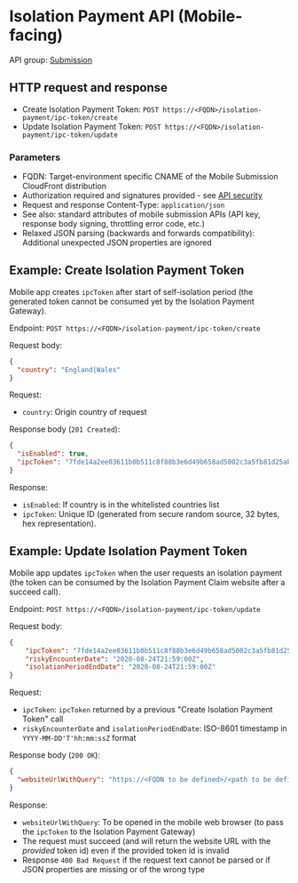 # Isolation Payment API (Mobile-facing)

API group: [Submission](../../../guidebook.md#system-apis-and-interfaces)

## HTTP request and response

- Create Isolation Payment Token: ```POST https://<FQDN>/isolation-payment/ipc-token/create```
- Update Isolation Payment Token: ```POST https://<FQDN>/isolation-payment/ipc-token/update```

### Parameters

- FQDN: Target-environment specific CNAME of the Mobile Submission CloudFront distribution
- Authorization required and signatures provided - see [API security](../../security.md)
- Request and response Content-Type: ```application/json```
- See also: standard attributes of mobile submission APIs (API key, response body signing, throttling error code, etc.)
- Relaxed JSON parsing (backwards and forwards compatibility): Additional unexpected JSON properties are ignored

## Example: Create Isolation Payment Token

Mobile app creates ```ipcToken``` after start of self-isolation period (the generated token cannot be consumed yet by the Isolation Payment Gateway).

Endpoint: ```POST https://<FQDN>/isolation-payment/ipc-token/create```

Request body:
```json
{
  "country": "England|Wales"
}
```
Request:
- ```country```: Origin country of request

Response body (```201 Created```):
```json
{
  "isEnabled": true,
  "ipcToken": "7fde14a2ee03611b0b511c8f88b3e6d49b658ad5002c3a5fb81d25ab54d4b8ac"
}
```

Response:
- ```isEnabled```: If country is in the whitelisted countries list
- ```ipcToken```: Unique ID (generated from secure random source, 32 bytes, hex representation).

## Example: Update Isolation Payment Token

Mobile app updates ```ipcToken``` when the user requests an isolation payment (the token can be consumed by the Isolation Payment Claim website after a succeed call).

Endpoint: ```POST https://<FQDN>/isolation-payment/ipc-token/update```

Request body:
```json
{
    "ipcToken": "7fde14a2ee03611b0b511c8f88b3e6d49b658ad5002c3a5fb81d25ab54d4b8ac",
    "riskyEncounterDate": "2020-08-24T21:59:00Z",
    "isolationPeriodEndDate": "2020-08-24T21:59:00Z"
}
```

Request:
- ```ipcToken```: ```ipcToken``` returned by a previous "Create Isolation Payment Token" call
- ```riskyEncounterDate``` and ```isolationPeriodEndDate```: ISO-8601 timestamp in ```YYYY-MM-DD'T'hh:mm:ssZ``` format

Response body (```200 OK```):
```json
{
  "websiteUrlWithQuery": "https://<FQDN to be defined>/<path to be defined>?ipcToken=7fde14a2ee03611b0b511c8f88b3e6d49b658ad5002c3a5fb81d25ab54d4b8ac"
}
```

Response:
- ```websiteUrlWithQuery```: To be opened in the mobile web browser (to pass the ```ipcToken``` to the Isolation Payment Gateway)
- The request must succeed (and will return the website URL with the *provided* token id) even if the provided token id is invalid
- Response ```400 Bad Request``` if the request text cannot be parsed or if JSON properties are missing or of the wrong type
